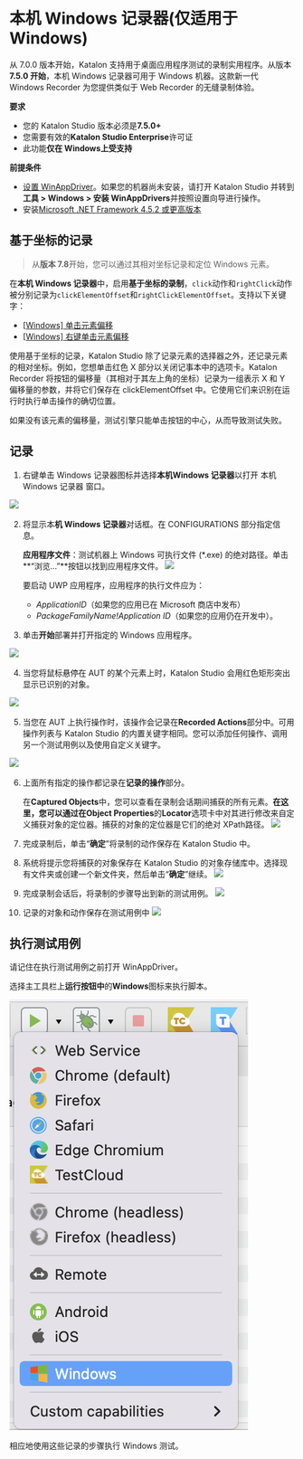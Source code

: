 # 本机 Windows 记录器(仅适用于Windows)

从 7.0.0 版本开始，Katalon 支持用于桌面应用程序测试的录制实用程序。从版本**7.5.0 开始**，本机 Windows 记录器可用于 Windows 机器。这款新一代 Windows Recorder 为您提供类似于 Web Recorder 的无缝录制体验。

**要求**

- 您的 Katalon Studio 版本必须是**7.5.0+**
- 您需要有效的**Katalon Studio Enterprise**许可证
- 此功能**仅在 Windows上受支持**

**前提条件**

- [设置 WinAppDriver](https://docs.katalon.com/katalon-studio/docs/setup-winappdriver.html)。如果您的机器尚未安装，请打开 Katalon Studio 并转到**工具 > Windows > 安装 WinAppDrivers**并按照设置向导进行操作。
- 安装[Microsoft .NET Framework 4.5.2 或更高版本](https://dotnet.microsoft.com/download/dotnet-framework/net452)

## 基于坐标的记录

> 从**版本 7.8**开始，您可以通过其相对坐标记录和定位 Windows 元素。

在**本机 Windows 记录器**中，启用**基于坐标的录制**，`click`动作和`rightClick`动作被分别记录为`clickElementOffset`和`rightClickElementOffset`。支持以下关键字：

- [[Windows\] 单击元素偏移](https://docs.katalon.com/katalon-studio/docs/windows-kw-click-element-offset.html)
- [[Windows\] 右键单击元素偏移](https://docs.katalon.com/katalon-studio/docs/windows-kw-rightclick-element-offset.html)

使用基于坐标的记录，Katalon Studio 除了记录元素的选择器之外，还记录元素的相对坐标。例如，您想单击红色 X 部分以关闭记事本中的选项卡。Katalon Recorder 将按钮的偏移量（其相对于其左上角的坐标）记录为一组表示 X 和 Y 偏移量的参数，并将它们保存在 clickElementOffset 中。它使用它们来识别在运行时执行单击操作的确切位置。

如果没有该元素的偏移量，测试引擎只能单击按钮的中心，从而导致测试失败。

## 记录

1. 右键单击 Windows 记录器图标并选择**本机Windows 记录器**以打开 本机Windows 记录器 窗口。

  ![](../imgs/zs/img-027-01.png)

2. 将显示本**机 Windows 记录器**对话框。在 CONFIGURATIONS 部分指定信息。

   **应用程序文件**：测试机器上 Windows 可执行文件 (*.exe) 的绝对路径。单击**“浏览...”**按钮以找到应用程序文件。
   ![](../imgs/zs/img-027-02.png)
   
   要启动 UWP 应用程序，应用程序的执行文件应为：

   - *ApplicationID*（如果您的应用已在 Microsoft 商店中发布）
   - *PackageFamilyName!Application ID*（如果您的应用仍在开发中）。

3. 单击**开始**部署并打开指定的 Windows 应用程序。

![](../imgs/zs/img-027-03.png)

4. 当您将鼠标悬停在 AUT 的某个元素上时，Katalon Studio 会用红色矩形突出显示已识别的对象。

![](../imgs/zs/img-027-04.png)

5. 当您在 AUT 上执行操作时，该操作会记录在**Recorded Actions**部分中。可用操作列表与 Katalon Studio 的内置关键字相同。您可以添加任何操作、调用另一个测试用例以及使用自定义关键字。

  ![](../imgs/zs/img-027-05.png)

6. 上面所有指定的操作都记录在**记录的操作**部分。

   在**Captured Objects**中，您可以查看在录制会话期间捕获的所有元素。**在这里，您可以通过在Object Properties**的**Locator**选项卡中对其进行修改来自定义捕获对象的定位器。捕获的对象的定位器是它们的绝对 XPath路径。
   ![](../imgs/zs/img-027-06.png)

7. 完成录制后，单击“**确定**”将录制的动作保存在 Katalon Studio 中。

8. 系统将提示您将捕获的对象保存在 Katalon Studio 的对象存储库中。选择现有文件夹或创建一个新文件夹，然后单击“**确定**”继续。
    ![](../imgs/zs/img-027-07.png)

9. 完成录制会话后，将录制的步骤导出到新的测试用例。
    ![](../imgs/zs/img-027-08.png)

10. 记录的对象和动作保存在测试用例中
    ![](../imgs/zs/img-027-09.png)
## 执行测试用例

请记住在执行测试用例之前打开 WinAppDriver。

选择主工具栏上**运行按钮中**的**Windows**图标来执行脚本。

![用windows运行](https://github.com/katalon-studio/docs-images/raw/master/katalon-studio/docs/record-windows-actions/run-with-windows.png)

相应地使用这些记录的步骤执行 Windows 测试。

